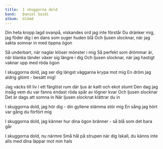 ```yaml
---
title:  I skuggorna dold
band:   Daniel Saidi
album:  Glömd
---
```


Din heta kropp lagd ovanpå,
viskandes ord jag inte förstår
Du dränker mig, jag föder dig
i en dans som suger huden blå
Och ljusen slocknar,
när jag sakta somnar in med öppna ögon 

Så underbart,
när naglar klöser mönster i mig
Så perfekt som drömmar är,
när blanka tänder växer sig längre i dig
Och ljusen slocknar,
när jag hastigt vaknar upp med röda ögon 

I skuggorna dold, jag ser dig
längst väggarna krypa mot mig
En dröm jag aldrig glömt -
besätt mig!

Jag väcks till liv i ett färglöst rum
där ljus är kallt och ekot stumt
Den dag jag insåg vem du var
fanns endast röda spår av lögner kvar
Och ljusen slocknar
Det är dags att somna in
När ljusen slocknat klättrar du in

I skuggorna dold, jag hör dig -
din gyllene stämma stör mig
En sång jag hört var gång
du förfört mig

I skuggorna dold, jag känner
hur dina ögon bränner -
så blå som det bara går

I skuggorna dold, nu närmre
Små hål på strupen när dig
Iskall, du känns inte alls
med dina läppar mot min hals